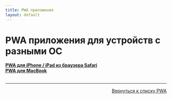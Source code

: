 ```yaml
---
title: PWA приложения
layout: default
---
```

# PWA приложения для устройств с разными ОС


<a href="pages/subp/pwa_ios.md" target="_blank" rel="noopener">**PWA для iPhone / iPad из браузера Safari**</a>  
<a href="pages/subp/pwa_mac" target="_blank" rel="noopener">**PWA для MacBook**</a>  <br><br>

---
<p  align="right"><a href="pages/pwa_ios" target="_blank" rel="noopener">Вернуться к списку PWA</a></p>


